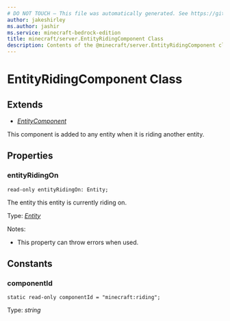 ```yaml
---
# DO NOT TOUCH — This file was automatically generated. See https://github.com/mojang/minecraftapidocsgenerator to modify descriptions, examples, etc.
author: jakeshirley
ms.author: jashir
ms.service: minecraft-bedrock-edition
title: minecraft/server.EntityRidingComponent Class
description: Contents of the @minecraft/server.EntityRidingComponent class.
---
```

# EntityRidingComponent Class

## Extends
- [*EntityComponent*](EntityComponent.md)

This component is added to any entity when it is riding another entity.

## Properties

### **entityRidingOn**
`read-only entityRidingOn: Entity;`

The entity this entity is currently riding on.

Type: [*Entity*](Entity.md)

Notes:
  - This property can throw errors when used.

## Constants

### **componentId**
`static read-only componentId = "minecraft:riding";`

Type: *string*

